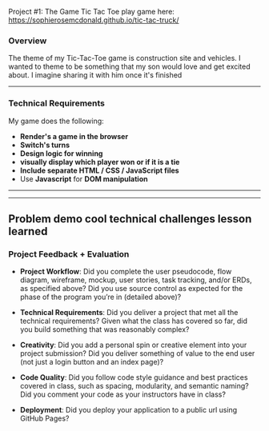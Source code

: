 Project #1: The Game Tic Tac Toe
play game here: https://sophierosemcdonald.github.io/tic-tac-truck/

### Overview

The theme of my Tic-Tac-Toe game is construction site and vehicles.
I wanted to theme to be something that my son would love and get excited about.
I imagine sharing it with him once it's finished


---

### Technical Requirements

My game does the following:

* **Render's a game in the browser**
* **Switch's turns**
* **Design logic for winning**
* **visually display which player won or if it is a tie**
* **Include separate HTML / CSS / JavaScript files**
* Use **Javascript** for **DOM manipulation**
---

<!-- ### Bonus extensions

These are for extra credit! DON'T focus on these until you've hit the core requirements.

* Keep track of multiple game rounds with a win counter
* Allow game customizable options, time limits, board size, game rounds, name & profiles etc  
* Allow players to customize their token (X, O, name, picture, avatar etc)
* Get inventive with your styling - research CSS effects, animations to spiff things up
* **Research** **LocalStorage** or **SessionStorage** to persist data locally to allow games to continue after page refresh or loss of internet connectivity
* Use timers to display "waiting..." messages while users are waiting to be matched
* **Research** web audio API and add sound effects to your game
* Be creative! Bend the rules and give it a twist! -->


---

Problem
demo
cool technical
challenges
lesson learned
---

### Project Feedback + Evaluation

* __Project Workflow__: Did you complete the user pseudocode, flow diagram, wireframe, mockup, user stories, task tracking, and/or ERDs, as specified above? Did you use source control as expected for the phase of the program you’re in (detailed above)?

* __Technical Requirements__: Did you deliver a project that met all the technical requirements? Given what the class has covered so far, did you build something that was reasonably complex?

* __Creativity__: Did you add a personal spin or creative element into your project submission? Did you deliver something of value to the end user (not just a login button and an index page)?

* __Code Quality__: Did you follow code style guidance and best practices covered in class, such as spacing, modularity, and semantic naming? Did you comment your code as your instructors have in class?

* __Deployment__: Did you deploy your application to a public url using GitHub Pages?
